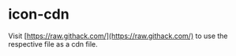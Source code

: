 # icon-cdn

Visit [https://raw.githack.com/](https://raw.githack.com/) to use the respective file as a cdn file.
